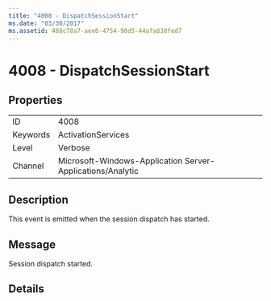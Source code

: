 ```yaml
---
title: "4008 - DispatchSessionStart"
ms.date: "03/30/2017"
ms.assetid: 488c78a7-aee0-4754-98d5-44afa838fed7
---
```

# 4008 - DispatchSessionStart
## Properties  
  
|||  
|-|-|  
|ID|4008|  
|Keywords|ActivationServices|  
|Level|Verbose|  
|Channel|Microsoft-Windows-Application Server-Applications/Analytic|  
  
## Description  
 This event is emitted when the session dispatch has started.  
  
## Message  
 Session dispatch started.  
  
## Details
